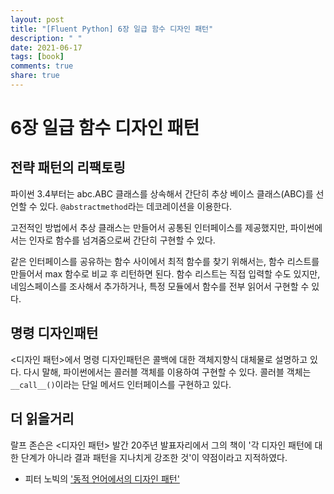 ```yaml
---
layout: post
title: "[Fluent Python] 6장 일급 함수 디자인 패턴"
description: " "
date: 2021-06-17
tags: [book]
comments: true
share: true
---
```


# 6장 일급 함수 디자인 패턴

## 전략 패턴의 리팩토링

파이썬 3.4부터는 abc.ABC 클래스를 상속해서 간단히 추상 베이스 클래스(ABC)를 선언할 수 있다. ```@abstractmethod```라는 데코레이션을 이용한다.

고전적인 방법에서 추상 클래스는 만들어서 공통된 인터페이스를 제공했지만, 파이썬에서는 인자로 함수를 넘겨줌으로써 간단히 구현할 수 있다.

같은 인터페이스를 공유하는 함수 사이에서 최적 함수를 찾기 위해서는, 함수 리스트를 만들어서 max 함수로 비교 후 리턴하면 된다. 함수 리스트는 직접 입력할 수도 있지만, 네임스페이스를 조사해서 추가하거나, 특정 모듈에서 함수를 전부 읽어서 구현할 수 있다.

## 명령 디자인패턴

<디자인 패턴>에서 명령 디자인패턴은 콜백에 대한 객체지향식 대체물로 설명하고 있다. 다시 말해, 파이썬에서는 콜러블 객체를 이용하여 구현할 수 있다.
콜러블 객체는 ```__call__()```이라는 단일 메서드 인터페이스를 구현하고 있다.

## 더 읽을거리

랄프 존슨은 <디자인 패턴> 발간 20주년 발표자리에서 그의 책이 '각 디자인 패턴에 대한 단계가 아니라 결과 패턴을 지나치게 강조한 것'이 약점이라고 지적하였다.

* 피터 노빅의 ['동적 언어에서의 디자인 패턴'](http://bit.ly/1HGC0r5)